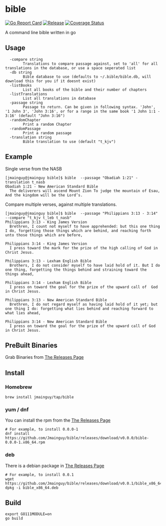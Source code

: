 # bible
[![Go Report Card](https://goreportcard.com/badge/github.com/Jmainguy/bible)](https://goreportcard.com/badge/github.com/Jmainguy/bible)
[![Release](https://img.shields.io/github/release/Jmainguy/bible.svg?style=flat-square)](https://github.com/Jmainguy/bible/releases/latest)
[![Coverage Status](https://coveralls.io/repos/github/Jmainguy/bible/badge.svg?branch=main)](https://coveralls.io/github/Jmainguy/bible?branch=main)

A command line bible written in go

## Usage
```/bin/bash
  -compare string
    	Translations to compare passage against, set to 'all' for all translations in the database, or use a space seperated list
  -db string
    	Bible database to use (defaults to ~/.bible/bible.db, will download this for you if it doesnt exist)
  -listBooks
    	List all books of the bible and their number of chapters
  -listTranslations
    	List all translations in database
  -passage string
    	Passage to return. Can be given in following syntax. 'John', '1 John 3', 'John 3:16', or for a range in the same book '1 John 1:1 - 3:16' (default "John 3:16")
  -randomChapter
    	Print a random Chapter
  -randomPassage
    	Print a random passage
  -translation string
    	Bible translation to use (default "t_kjv")
```

## Example
Single verse from the NASB

```/bin/bash
[jmainguy@jmainguy bible]$ bible  --passage "Obadiah 1:21" -translation t_nasb
Obadiah 1:21 - New American Standard Bible
  The deliverers will ascend Mount Zion To judge the mountain of Esau, And the kingdom will be the Lord’s.

```

Compare multiple verses, against multiple translations.

```/bin/bash
[jmainguy@jmainguy bible]$ bible  --passage "Philippians 3:13 - 3:14" --compare "t_kjv t_leb t_nasb"
Philippians 3:13 - King James Version
  Brethren, I count not myself to have apprehended: but this one thing I do, forgetting those things which are behind, and reaching forth unto those things which are before,

Philippians 3:14 - King James Version
  I press toward the mark for the prize of the high calling of God in Christ Jesus.

Philippians 3:13 - Lexham English Bible
  Brothers, I do not consider myself to have laid hold of it. But I do one thing, forgetting the things behind and straining toward the things ahead,

Philippians 3:14 - Lexham English Bible
  I press on toward the goal for the prize of the upward call of  God in Christ Jesus.

Philippians 3:13 - New American Standard Bible
  Brethren, I do not regard myself as having laid hold of it yet; but one thing I do: forgetting what lies behind and reaching forward to what lies ahead,

Philippians 3:14 - New American Standard Bible
  I press on toward the goal for the prize of the upward call of God in Christ Jesus.
```

## PreBuilt Binaries
Grab Binaries from [The Releases Page](https://github.com/Jmainguy/bible/releases)

## Install

### Homebrew

```/bin/bash
brew install jmainguy/tap/bible
```

### yum / dnf
You can install the rpm from the [The Releases Page](https://github.com/Jmainguy/bible/releases)
```/bin/bash
# For example, to install 0.0.0-1
dnf install https://github.com/Jmainguy/bible/releases/download/v0.0.0/bible-0.0.0-1.x86_64.rpm
```

### deb
There is a debian package in [The Releases Page](https://github.com/Jmainguy/bible/releases) 

```
# For example, to install 0.0.1
wget https://github.com/Jmainguy/bible/releases/download/v0.0.1/bible_x86_64.deb
dpkg -i bible_x86_64.deb
```

## Build
```/bin/bash
export GO111MODULE=on
go build
```

